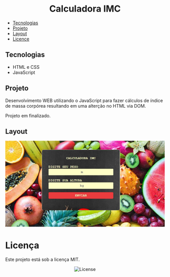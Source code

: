 <h1 align='center'>Calculadora IMC</h1>


* [Tecnologias](#tecnologias) 
* [Projeto](#projeto) 
* [Layout](#layout)
* [Licence](#licence)


## Tecnologias
- HTML e CSS
- JavaScript

## Projeto

Desenvolvimento WEB utilizando o JavaScript para fazer cálculos de índice de massa corpórea resultando em uma alterção no HTML via DOM.

Projeto em finalizado.

## Layout

<img alt="Layout do projeto" src="src/calculadora-imc.jpg">

# Licença

Este projeto está sob a licença MIT.
<p align="center">
  <img alt="License" src="https://img.shields.io/static/v1?label=license&message=MIT&color=49AA26&labelColor=000000">
</p>
